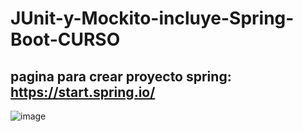 # JUnit-y-Mockito-incluye-Spring-Boot-CURSO
## pagina para crear proyecto spring: https://start.spring.io/
![image](https://user-images.githubusercontent.com/44238675/217563155-a33282eb-160c-4b49-9317-57fff5891d83.png)
